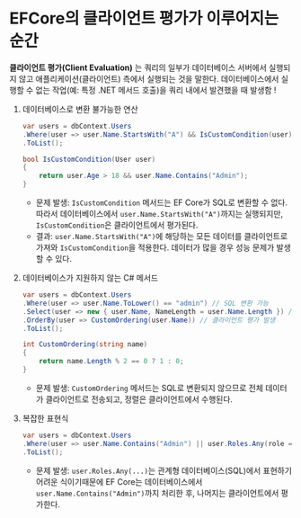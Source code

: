 # EFCore의 클라이언트 평가가 이루어지는 순간

**클라이언트 평가(Client Evaluation)** 는 쿼리의 일부가 데이터베이스 서버에서 실행되지 않고 애플리케이션(클라이언트) 측에서 실행되는 것을 말한다. 데이터베이스에서 실행할 수 없는 작업(예: 특정 .NET 메서드 호출)을 쿼리 내에서 발견했을 때 발생함 ! 


1. 데이터베이스로 변환 불가능한 연산
    ```csharp
    var users = dbContext.Users
    .Where(user => user.Name.StartsWith("A") && IsCustomCondition(user))
    .ToList();

    bool IsCustomCondition(User user)
    {
        return user.Age > 18 && user.Name.Contains("Admin");
    }
    ```
    - 문제 발생: `IsCustomCondition` 메서드는 EF Core가 SQL로 변환할 수 없다. 따라서 데이터베이스에서 `user.Name.StartsWith("A")`까지는 실행되지만, `IsCustomCondition`은 클라이언트에서 평가된다. 
    - 결과: `user.Name.StartsWith("A")`에 해당하는 모든 데이터를 클라이언트로 가져와 `IsCustomCondition`을 적용한다. 데이터가 많을 경우 성능 문제가 발생할 수 있다. 

2. 데이터베이스가 지원하지 않는 C# 메서드
    ```csharp
    var users = dbContext.Users
    .Where(user => user.Name.ToLower() == "admin") // SQL 변환 가능
    .Select(user => new { user.Name, NameLength = user.Name.Length }) // SQL 변환 가능
    .OrderBy(user => CustomOrdering(user.Name)) // 클라이언트 평가 발생
    .ToList();

    int CustomOrdering(string name)
    {
        return name.Length % 2 == 0 ? 1 : 0;
    }
    ```
    - 문제 발생: `CustomOrdering` 메서드는 SQL로 변환되지 않으므로 전체 데이터가 클라이언트로 전송되고, 정렬은 클라이언트에서 수행된다. 

3. 복잡한 표현식
    ```csharp
    var users = dbContext.Users
    .Where(user => user.Name.Contains("Admin") || user.Roles.Any(role => role.Name == "Manager"))
    .ToList();
    ```
    - 문제 발생: `user.Roles.Any(...)`는 관계형 데이터베이스(SQL)에서 표현하기 어려운 식이기때문에 EF Core는 데이터베이스에서 `user.Name.Contains("Admin")`까지 처리한 후, 나머지는 클라이언트에서 평가한다. 